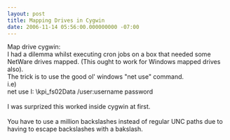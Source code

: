 ```yaml
---
layout: post
title: Mapping Drives in Cygwin
date: 2006-11-14 05:56:00.000000000 -07:00
---
```

Map drive cygwin:<br />I had a dilemma whilst executing cron jobs on a box that needed some NetWare drives mapped.  (This ought to work for Windows mapped drives also).<br />The trick is to use the good ol' windows "net use" command.<br />i.e)<br />net use I: \kpi_fs02Data /user:username password<br /><br />I was surprized this worked inside cygwin at first.<br /><br />You have to use a million backslashes instead of regular UNC paths due to having to escape backslashes with a bakslash.
